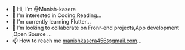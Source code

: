 - 👋 Hi, I’m @Manish-kasera
- 👀 I’m interested in Coding,Reading...
- 🌱 I’m currently learning Flutter...
- 💞️ I’m looking to collaborate on Fronr-end projects,App development ,Open Source ...
- 📫 How to reach me  manishkasera456@gmail.com...

<!---
Manish-kasera/Manish-kasera is a ✨ special ✨ repository because its `README.md` (this file) appears on your GitHub profile.
You can click the Preview link to take a look at your changes.
--->

